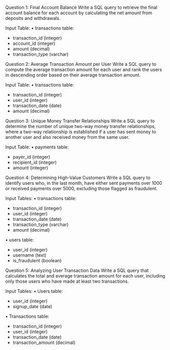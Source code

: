 Question 1: Final Account Balance
Write a SQL query to retrieve the final account balance for each account by calculating the net amount from deposits and withdrawals.

Input Table:
• transactions table:
 - transaction_id (integer)
 - account_id (integer)
 - amount (decimal)
 - transaction_type (varchar)

Question 2: Average Transaction Amount per User
Write a SQL query to compute the average transaction amount for each user and rank the users in descending order based on their average transaction amount.

Input Table:
• transactions table:
 - transaction_id (integer)
 - user_id (integer)
 - transaction_date (date)
 - amount (decimal)

Question 3: Unique Money Transfer Relationships
Write a SQL query to determine the number of unique two-way money transfer relationships, where a two-way relationship is established if a user has sent money to another user and also received money from the same user.

Input Table:
• payments table:
 - payer_id (integer)
 - recipient_id (integer)
 - amount (integer)

Question 4: Determining High-Value Customers
Write a SQL query to identify users who, in the last month, have either sent payments over 1000 or received payments over 5000, excluding those flagged as fraudulent.

Input Tables:
• transactions table:
 - transaction_id (integer)
 - user_id (integer)
 - transaction_date (date)
 - transaction_type (varchar)
 - amount (decimal)

• users table:
 - user_id (integer)
 - username (text)
 - is_fraudulent (boolean)

Question 5: Analyzing User Transaction Data
Write a SQL query that calculates the total and average transaction amount for each user, including only those users who have made at least two transactions.

Input Tables:
• Users table:
 - user_id (integer)
 - signup_date (date)

• Transactions table:
 - transaction_id (integer)
 - user_id (integer)
 - transaction_date (date)
 - transaction_amount (decimal)

